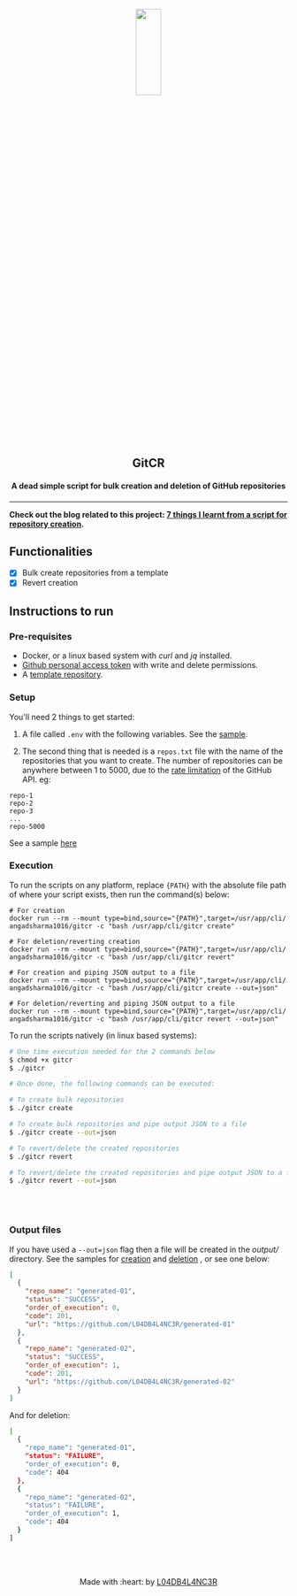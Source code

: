 
<p align="center">
	<img src="https://user-images.githubusercontent.com/30529572/72942245-f8fee880-3d98-11ea-8821-346c74e55f56.png" height=20% width=30%/>
	<h2 align="center"> GitCR </h2>
	<h4 align="center"> A dead simple script for bulk creation and deletion of GitHub repositories <h4>
</p>

---

Check out the blog related to this project: [7 things I learnt from a script for repository creation](https://kutt.it/gitcr).

## Functionalities
- [X] Bulk create repositories from a template
- [X] Revert creation

## Instructions to run

### Pre-requisites
* Docker, or a linux based system with *curl* and *jq* installed.
* [Github personal access token](https://github.com/settings/tokens) with write and delete permissions. 
* A [template repository](https://help.github.com/en/github/creating-cloning-and-archiving-repositories/creating-a-repository-from-a-template).


### Setup

You'll need 2 things to get started:

1. A file called `.env` with the following variables. See the  [sample](./.env.sample).

2. The second thing that is needed is a `repos.txt` file with the name of the repositories that you want to create. The number of repositories can be anywhere between 1 to 5000, due to the [rate limitation](https://developer.github.com/v3/#rate-limiting) of the GitHub API. eg:
```
repo-1
repo-2
repo-3
...
repo-5000
```
See a sample [here](./repos.txt)


### Execution
To run the scripts on any platform, replace `{PATH}`  with the absolute file path of where your script exists, then run the command(s) below:
```
# For creation
docker run --rm --mount type=bind,source="{PATH}",target=/usr/app/cli/ angadsharma1016/gitcr -c "bash /usr/app/cli/gitcr create"

# For deletion/reverting creation
docker run --rm --mount type=bind,source="{PATH}",target=/usr/app/cli/ angadsharma1016/gitcr -c "bash /usr/app/cli/gitcr revert"

# For creation and piping JSON output to a file
docker run --rm --mount type=bind,source="{PATH}",target=/usr/app/cli/ angadsharma1016/gitcr -c "bash /usr/app/cli/gitcr create --out=json"

# For deletion/reverting and piping JSON output to a file
docker run --rm --mount type=bind,source="{PATH}",target=/usr/app/cli/ angadsharma1016/gitcr -c "bash /usr/app/cli/gitcr revert --out=json"
```

To run the scripts natively (in linux based systems): 

```bash
# One time execution needed for the 2 commands below
$ chmod +x gitcr
$ ./gitcr

# Once done, the following commands can be executed:

# To create bulk repositories
$ ./gitcr create

# To create bulk repositories and pipe output JSON to a file
$ ./gitcr create --out=json

# To revert/delete the created repositories
$ ./gitcr revert

# To revert/delete the created repositories and pipe output JSON to a file
$ ./gitcr revert --out=json
```


<br>


<br>

### Output files
If you have used a `--out=json` flag then a file will be created in the *output/* directory. See the samples for [creation](./output/sample.created_out.json) and [deletion](sample.deleted_out.json) , or see one below:

```json
[
  {
    "repo_name": "generated-01",
    "status": "SUCCESS",
    "order_of_execution": 0,
    "code": 201,
    "url": "https://github.com/L04DB4L4NC3R/generated-01"
  },
  {
    "repo_name": "generated-02",
    "status": "SUCCESS",
    "order_of_execution": 1,
    "code": 201,
    "url": "https://github.com/L04DB4L4NC3R/generated-02"
  }
]
```

And for deletion:

```bash
[
  {
    "repo_name": "generated-01",
    "status": "FAILURE",
    "order_of_execution": 0,
    "code": 404
  },
  {
    "repo_name": "generated-02",
    "status": "FAILURE",
    "order_of_execution": 1,
    "code": 404
  }
]

```

<br>
<br>
<p align="center">
	Made with :heart: by <a href="https://github.com/L04DB4L4NC3R">L04DB4L4NC3R</a>
</p>

